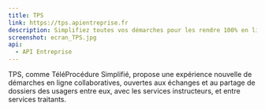 ```yaml
---
title: TPS
link: https://tps.apientreprise.fr
description: Simplifiez toutes vos démarches pour les rendre 100% en ligne.
screenshot: ecran_TPS.jpg
api:
  - API Entreprise
---
```


TPS, comme TéléProcédure Simplifié, propose une expérience nouvelle de démarches en ligne collaboratives, ouvertes aux échanges et au partage de dossiers des usagers entre eux, avec les services instructeurs, et entre services traitants.
